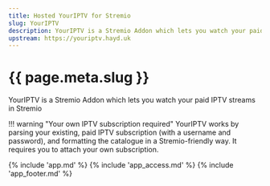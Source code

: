 ```yaml
---
title: Hosted YourIPTV for Stremio
slug: YourIPTV
description: YourIPTV is a Stremio Addon which lets you watch your paid IPTV streams in Stremio
upstream: https://youriptv.hayd.uk
---
```


# {{ page.meta.slug }}

YourIPTV is a Stremio Addon which lets you watch your paid IPTV streams in Stremio

!!! warning "Your own IPTV subscription required"
    YourIPTV works by parsing your existing, paid IPTV subscription (with a username and password), and formatting the catalogue in a Stremio-friendly way. It requires you to attach your own subscription.

{% include 'app.md' %}
{% include 'app_access.md' %}
{% include 'app_footer.md' %}